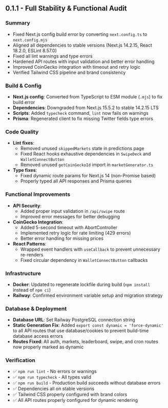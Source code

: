 ## 0.1.1 - Full Stability & Functional Audit

### Summary
- Fixed Next.js config build error by converting `next.config.ts` to `next.config.mjs`
- Aligned all dependencies to stable versions (Next.js 14.2.15, React 18.2.0, ESLint 8.57.0)
- Fixed all lint warnings and type errors
- Hardened API routes with input validation and better error handling
- Improved CoinGecko integration with timeout and retry logic
- Verified Tailwind CSS pipeline and brand consistency

### Build & Config
- **Next.js config**: Converted from TypeScript to ESM module (`.mjs`) to fix build error
- **Dependencies**: Downgraded from Next.js 15.5.2 to stable 14.2.15 LTS
- **Scripts**: Added `typecheck` command, `lint` now fails on warnings
- **Prisma**: Regenerated client to fix missing Twitter fields type errors

### Code Quality
- **Lint fixes**:
  - Removed unused `skippedMarkets` state in predictions page
  - Fixed React hooks exhaustive dependencies in `SwipeDeck` and `WalletConnectButton`
  - Removed unused `getCoinGeckoId` import in `marketGenerator.ts`
- **Type fixes**:
  - Fixed dynamic route params for Next.js 14 (non-Promise based)
  - Properly typed all API responses and Prisma queries

### Functional Improvements
- **API Security**:
  - Added proper input validation in `/api/swipe` route
  - Improved error messages for better debugging
- **CoinGecko Integration**:
  - Added 5-second timeout with AbortController
  - Implemented retry logic for rate limiting (429 errors)
  - Better error handling for missing prices
- **React Patterns**:
  - Wrapped event handlers with `useCallback` to prevent unnecessary re-renders
  - Fixed circular dependency in `WalletConnectButton` callbacks

### Infrastructure
- **Docker**: Updated to regenerate lockfile during build (`npm install` instead of `npm ci`)
- **Railway**: Confirmed environment variable setup and migration strategy

### Database & Deployment
- **Database URL**: Set Railway PostgreSQL connection string
- **Static Generation Fix**: Added `export const dynamic = 'force-dynamic'` to all API routes that use database/cookies to prevent build-time database access errors
- **Routes Fixed**: All auth, markets, leaderboard, swipe, and cron routes now properly marked as dynamic

### Verification
- ✅ `npm run lint` - No errors or warnings
- ✅ `npm run typecheck` - All types valid
- ✅ `npm run build` - Production build succeeds without database errors
- ✅ Dependencies all on stable versions
- ✅ Tailwind CSS properly configured with brand colors
- ✅ All API routes properly configured for dynamic rendering

